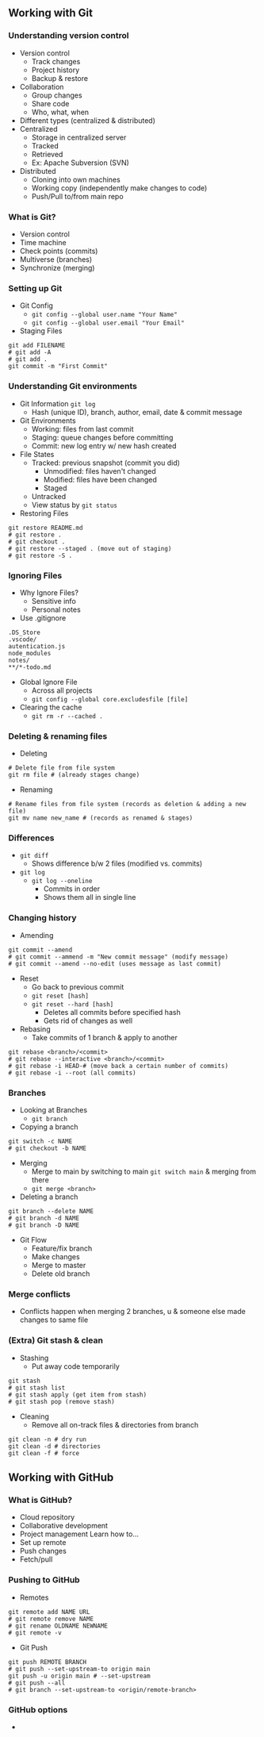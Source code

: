 
## Working with Git

### Understanding version control

- Version control
	- Track changes
	- Project history
	- Backup & restore
- Collaboration
	- Group changes
	- Share code
	- Who, what, when
- Different types (centralized & distributed)
- Centralized
	- Storage in centralized server
	- Tracked
	- Retrieved
	- Ex: Apache Subversion (SVN)
- Distributed
	- Cloning into own machines
	- Working copy (independently make changes to code)
	- Push/Pull to/from main repo

### What is Git?

- Version control
- Time machine
- Check points (commits)
- Multiverse (branches)
- Synchronize (merging)

### Setting up Git

- Git Config
	- `git config --global user.name "Your Name"`
	- `git config --global user.email "Your Email"`
- Staging Files
```
git add FILENAME
# git add -A
# git add .
git commit -m "First Commit"
```

### Understanding Git environments

- Git Information `git log`
	- Hash (unique ID), branch, author, email, date & commit message
- Git Environments
	- Working: files from last commit
	- Staging: queue changes before committing
	- Commit: new log entry w/ new hash created
- File States
	- Tracked: previous snapshot (commit you did)
		- Unmodified: files haven't changed
		- Modified: files have been changed
		- Staged
	- Untracked
	- View status by `git status`
- Restoring Files
```
git restore README.md
# git restore .
# git checkout .
# git restore --staged . (move out of staging)
# git restore -S .
```

### Ignoring Files

- Why Ignore Files?
	- Sensitive info
	- Personal notes
- Use .gitignore
```
.DS_Store
.vscode/
autentication.js
node_modules
notes/
**/*-todo.md
```
- Global Ignore File
	- Across all projects
	- `git config --global core.excludesfile [file]`
- Clearing the cache
	- `git rm -r --cached .`

### Deleting & renaming files

- Deleting
```
# Delete file from file system
git rm file # (already stages change)
```
- Renaming
```
# Rename files from file system (records as deletion & adding a new file)
git mv name new_name # (records as renamed & stages)
```

### Differences

- `git diff`
	- Shows difference b/w 2 files (modified vs. commits)
- `git log`
	- `git log --oneline`
		- Commits in order
		- Shows them all in single line

### Changing history

- Amending
```
git commit --amend
# git commit --ammend -m "New commit message" (modify message)
# git commit --amend --no-edit (uses message as last commit)
```
- Reset
	- Go back to previous commit
	- `git reset [hash]`
	- `git reset --hard [hash]`
		- Deletes all commits before specified hash
		- Gets rid of changes as well
- Rebasing
	- Take commits of 1 branch & apply to another
```
git rebase <branch>/<commit>
# git rebase --interactive <branch>/<commit>
# git rebase -i HEAD-# (move back a certain number of commits)
# git rebase -i --root (all commits)
```

### Branches

- Looking at Branches
	- `git branch`
- Copying a branch
```
git switch -c NAME
# git checkout -b NAME
```
- Merging
	- Merge to main by switching to main `git switch main` & merging from there
	- `git merge <branch>`
- Deleting a branch
```
git branch --delete NAME
# git branch -d NAME
# git branch -D NAME
```
- Git Flow
	- Feature/fix branch
	- Make changes
	- Merge to master
	- Delete old branch

### Merge conflicts

- Conflicts happen when merging 2 branches, u & someone else made changes to same file

### **(Extra)** Git stash & clean

- Stashing
	- Put away code temporarily
```
git stash
# git stash list
# git stash apply (get item from stash)
# git stash pop (remove stash)
```
- Cleaning
	- Remove all on-track files & directories from branch
```
git clean -n # dry run
git clean -d # directories
git clean -f # force
```


## Working with GitHub

### What is GitHub?

- Cloud repository
- Collaborative development
- Project management
Learn how to...
- Set up remote
- Push changes
- Fetch/pull

### Pushing to GitHub

- Remotes
```
git remote add NAME URL
# git remote remove NAME
# git rename OLDNAME NEWNAME
# git remote -v
```
- Git Push
```
git push REMOTE BRANCH
# git push --set-upstream-to origin main
git push -u origin main # --set-upstream
# git push --all
# git branch --set-upstream-to <origin/remote-branch>
```

### GitHub options

- 